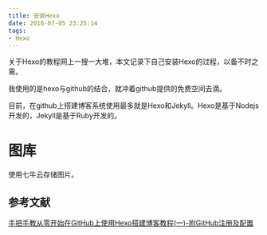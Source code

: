 ```yaml
---
title: 安装Hexo
date: 2016-07-05 23:25:14
tags:
- Hexo
---
```

关于Hexo的教程网上一搜一大堆，本文记录下自己安装Hexo的过程，以备不时之需。

我使用的是hexo与github的结合，就冲着github提供的免费空间去滴。

目前，在github上搭建博客系统使用最多就是Hexo和Jekyll。Hexo是基于Nodejs开发的，Jekyll是基于Ruby开发的。



# **图库**
使用七牛云存储图片。


## 参考文献
[手把手教从零开始在GitHub上使用Hexo搭建博客教程(一)-附GitHub注册及配置](http://www.jianshu.com/p/f4cc5866946b)